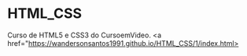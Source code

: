 # HTML_CSS
Curso de HTML5 e CSS3 do CursoemVideo.
<a href="https://wandersonsantos1991.github.io/HTML_CSS/1/index.html>
